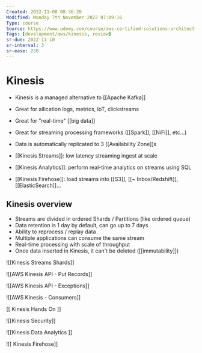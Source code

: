 ```yaml
---
Created: 2022-11-08 08:36:20
Modified: Monday 7th November 2022 07:09:16
Type: course
Source: https://www.udemy.com/course/aws-certified-solutions-architect-associate-saa-c01/?xref=E0Aed11STH4LPUQvCz0GJFABTmM=
Tags: [development/aws/kinesis, review]
sr-due: 2022-11-10
sr-interval: 3
sr-ease: 250
---
```


# Kinesis

- Kinesis is a managed alternative to [[Apache Kafka]]
- Great for allication logs, metrics, IoT, clickstreams
- Great for "real-time" [[big data]]
- Great for streaming processing frameworks ([[Spark]], [[NiFi]], etc...)
- Data is automatically replicated to 3 [[Availability Zone]]s

- [[Kinesis Streams]]: low latency streaming ingest at scale
- [[Kinesis Analytics]]: perform real-time analytics on streams using SQL
- [[Kinesis Firehose]]: load streams into [[S3]], [[~ Inbox/Redshift]], [[ElasticSearch]]...

## Kinesis overview

- Streams are divided in ordered Shards / Partitions (like ordered queue)
- Data retention is 1 day by default, can go up to 7 days
- Ability to reprocess / replay data
- Multiple applications can consume the same stream
- Real-time processing with scale of throughput
- Once data inserted in Kinesis, it can't be deleted ([[immutability]])

![[Kinesis Streams Shards]]

![[AWS Kinesis API - Put Records]]

![[AWS Kinesis API - Exceptions]]

![[AWS Kinesis - Consumers]]

[[ Kinesis Hands On ]]

![[Kinesis Security]]

![[Kinesis Data Analytics ]]

![[ Kinesis Firehose]]